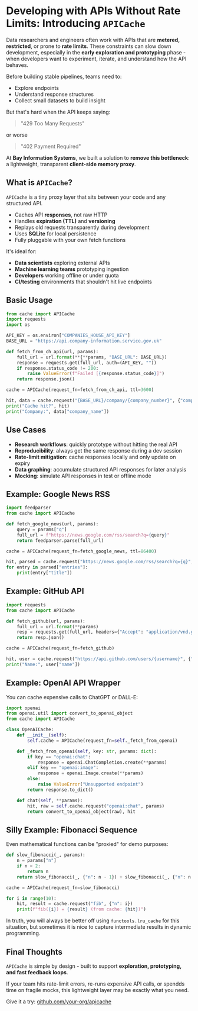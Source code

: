 # Developing with APIs Without Rate Limits: Introducing `APICache`

Data researchers and engineers often work with APIs that are **metered, restricted**, or prone to **rate limits**. These constraints can slow down development, especially in the **early exploration and prototyping** phase - when developers want to experiment, iterate, and understand how the API behaves.

Before building stable pipelines, teams need to:
- Explore endpoints
- Understand response structures
- Collect small datasets to build insight

But that's hard when the API keeps saying:
> "429 Too Many Requests"

or worse
> "402 Payment Required"

At **Bay Information Systems**, we built a solution to **remove this bottleneck**:  a lightweight, transparent **client-side memory proxy**.


## What is `APICache`?

`APICache` is a tiny proxy layer that sits between your code and any structured API.

- Caches API **responses**, not raw HTTP
- Handles **expiration (TTL)** and **versioning**
- Replays old requests transparently during development
- Uses **SQLite** for local persistence
- Fully pluggable with your own fetch functions

It's ideal for:
- **Data scientists** exploring external APIs
- **Machine learning teams** prototyping ingestion
- **Developers** working offline or under quota
- **CI/testing** environments that shouldn't hit live endpoints


## Basic Usage

```python
from cache import APICache
import requests
import os

API_KEY = os.environ["COMPANIES_HOUSE_API_KEY"]
BASE_URL = "https://api.company-information.service.gov.uk"

def fetch_from_ch_api(url, params):
    full_url = url.format(**{**params, "BASE_URL": BASE_URL})
    response = requests.get(full_url, auth=(API_KEY, ""))
    if response.status_code != 200:
        raise ValueError(f"Failed [{response.status_code}]")
    return response.json()

cache = APICache(request_fn=fetch_from_ch_api, ttl=3600)

hit, data = cache.request("{BASE_URL}/company/{company_number}", {"company_number": "12345678"})
print("Cache hit?", hit)
print("Company:", data["company_name"])
```

## Use Cases

- **Research workflows**: quickly prototype without hitting the real API
- **Reproducibility**: always get the same response during a dev session
- **Rate-limit mitigation**: cache responses locally and only update on expiry
- **Data graphing**: accumulate structured API responses for later analysis
- **Mocking**: simulate API responses in test or offline mode


## Example: Google News RSS

```python
import feedparser
from cache import APICache

def fetch_google_news(url, params):
    query = params["q"]
    full_url = f"https://news.google.com/rss/search?q={query}"
    return feedparser.parse(full_url)

cache = APICache(request_fn=fetch_google_news, ttl=86400)

hit, parsed = cache.request("https://news.google.com/rss/search?q={q}", {"q": "next high tide"})
for entry in parsed["entries"]:
    print(entry["title"])
```

## Example: GitHub API

```python
import requests
from cache import APICache

def fetch_github(url, params):
    full_url = url.format(**params)
    resp = requests.get(full_url, headers={"Accept": "application/vnd.github+json"})
    return resp.json()

cache = APICache(request_fn=fetch_github)

hit, user = cache.request("https://api.github.com/users/{username}", {"username": "torvalds"})
print("Name:", user["name"])
```


## Example: OpenAI API Wrapper

You can cache expensive calls to ChatGPT or DALL-E:

```python
import openai
from openai.util import convert_to_openai_object
from cache import APICache

class OpenAICache:
    def __init__(self):
        self.cache = APICache(request_fn=self._fetch_from_openai)

    def _fetch_from_openai(self, key: str, params: dict):
        if key == "openai:chat":
            response = openai.ChatCompletion.create(**params)
        elif key == "openai:image":
            response = openai.Image.create(**params)
        else:
            raise ValueError("Unsupported endpoint")
        return response.to_dict()

    def chat(self, **params):
        hit, raw = self.cache.request("openai:chat", params)
        return convert_to_openai_object(raw), hit
```

## Silly Example: Fibonacci Sequence

Even mathematical functions can be "proxied" for demo purposes:

```python
def slow_fibonacci(_, params):
    n = params["n"]
    if n < 2:
        return n
    return slow_fibonacci(_, {"n": n - 1}) + slow_fibonacci(_, {"n": n - 2})

cache = APICache(request_fn=slow_fibonacci)

for i in range(10):
    hit, result = cache.request("fib", {"n": i})
    print(f"fib({i}) = {result} (from cache: {hit})")
```

In truth, you will always be better off using `functools.lru_cache` for this situation, but sometimes it is nice to capture intermediate results in dynamic programming.


## Final Thoughts

`APICache` is simple by design - built to support **exploration, prototyping, and fast feedback loops**.

If your team hits rate-limit errors, re-runs expensive API calls, or spendds time on fragile mocks, this lightweight layer may be exactly what you need.

Give it a try: [github.com/your-org/apicache](https://github.com/your-org/apicache)
